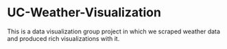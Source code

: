 # UC-Weather-Visualization
This is a data visualization group project in which we scraped weather data and produced rich visualizations with it.

